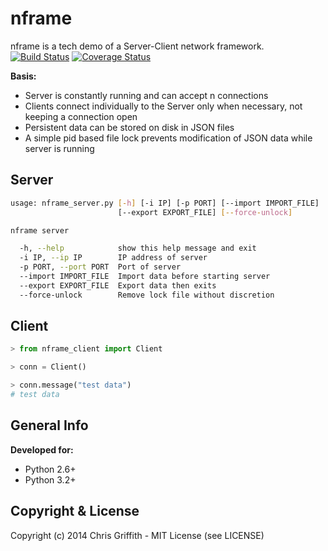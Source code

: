 nframe
======

nframe is a tech demo of a Server-Client network framework.
[![Build Status](https://travis-ci.org/cdgriffith/nframe.png?branch=master)](https://travis-ci.org/cdgriffith/nframe)
[![Coverage Status](https://coveralls.io/repos/cdgriffith/nframe/badge.png?branch=master)](https://coveralls.io/r/cdgriffith/nframe?branch=master)

**Basis:**

* Server is constantly running and can accept n connections
* Clients connect individually to the Server only when necessary, not keeping a connection open
* Persistent data can be stored on disk in JSON files
* A simple pid based file lock prevents modification of JSON data while server is running


Server
------

```bash
usage: nframe_server.py [-h] [-i IP] [-p PORT] [--import IMPORT_FILE]
                        [--export EXPORT_FILE] [--force-unlock]

nframe server

  -h, --help            show this help message and exit
  -i IP, --ip IP        IP address of server
  -p PORT, --port PORT  Port of server
  --import IMPORT_FILE  Import data before starting server
  --export EXPORT_FILE  Export data then exits
  --force-unlock        Remove lock file without discretion
```

Client
------

```python
> from nframe_client import Client

> conn = Client()

> conn.message("test data")
# test data
```

General Info
------------

**Developed for:**

* Python 2.6+
* Python 3.2+


Copyright \& License
--------------------

Copyright (c) 2014 Chris Griffith - MIT License (see LICENSE)
